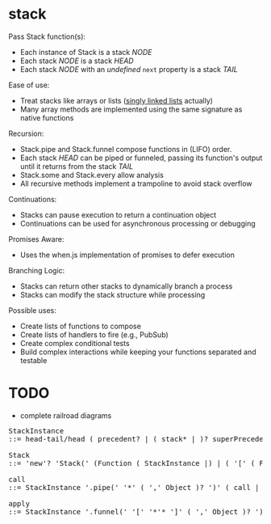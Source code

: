 stack
=====

Pass Stack function(s):
* Each instance of Stack is a stack _NODE_
* Each stack _NODE_ is a stack _HEAD_
* Each stack _NODE_ with an *undefined* `next` property is a stack _TAIL_

Ease of use:
* Treat stacks like arrays or lists ([singly linked lists](http://en.wikipedia.org/wiki/Linked_list#Singly_linked_list) actually)
* Many array methods are implemented using the same signature as native functions

Recursion:
* Stack.pipe and Stack.funnel compose functions in (LIFO) order.
* Each stack _HEAD_ can be piped or funneled, passing its function's output until it returns from the stack _TAIL_
* Stack.some and Stack.every allow analysis
* All recursive methods implement a trampoline to avoid stack overflow

Continuations:
* Stacks can pause execution to return a continuation object
* Continuations can be used for asynchronous processing or debugging

Promises Aware:
* Uses the when.js implementation of promises to defer execution

Branching Logic:
* Stacks can return other stacks to dynamically branch a process
* Stacks can modify the stack structure while processing

Possible uses:
* Create lists of functions to compose
* Create lists of handlers to fire (e.g., PubSub)
* Create complex conditional tests
* Build complex interactions while keeping your functions separated and testable

TODO
====
* complete railroad diagrams
<pre>
StackInstance
::= head-tail/head ( precedent? | ( stack* | )? superPrecedent  precedent | )? tail

Stack
::= 'new'? 'Stack(' (Function ( StackInstance |) | ( '[' ( Function | StackInstance )* ']' ) ) ')' StackInstance

call
::= StackInstance '.pipe(' '*' ( ',' Object )? ')' ( call | continuation | promise | )* '*'

apply
::= StackInstance '.funnel(' '[' '*'* ']' ( ',' Object )? ')' ( apply | continuation | promise | )* '*'
</pre>
